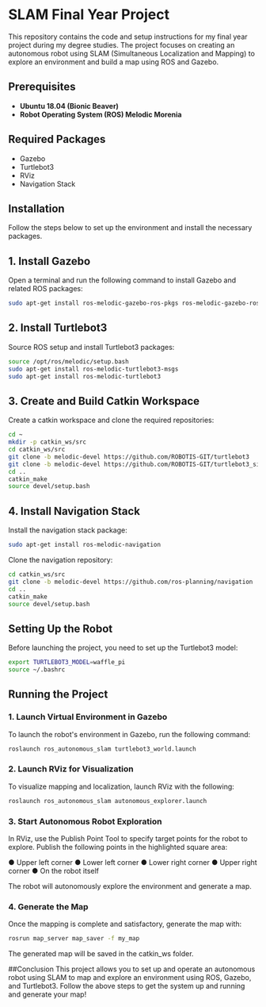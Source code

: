 # SLAM Final Year Project
This repository contains the code and setup instructions for my final year project during my degree studies. The project focuses on creating an autonomous robot using SLAM (Simultaneous Localization and Mapping) to explore an environment and build a map using ROS and Gazebo.

## Prerequisites
- **Ubuntu 18.04 (Bionic Beaver)**
- **Robot Operating System (ROS) Melodic Morenia**

## Required Packages
- Gazebo
- Turtlebot3
- RViz
- Navigation Stack

## Installation
Follow the steps below to set up the environment and install the necessary packages.

## 1. Install Gazebo
Open a terminal and run the following command to install Gazebo and related ROS packages:

```bash
sudo apt-get install ros-melodic-gazebo-ros-pkgs ros-melodic-gazebo-ros-control
```

## 2. Install Turtlebot3
Source ROS setup and install Turtlebot3 packages:

```bash
source /opt/ros/melodic/setup.bash
sudo apt-get install ros-melodic-turtlebot3-msgs
sudo apt-get install ros-melodic-turtlebot3
```

## 3. Create and Build Catkin Workspace
Create a catkin workspace and clone the required repositories:

```bash
cd ~
mkdir -p catkin_ws/src
cd catkin_ws/src
git clone -b melodic-devel https://github.com/ROBOTIS-GIT/turtlebot3
git clone -b melodic-devel https://github.com/ROBOTIS-GIT/turtlebot3_simulations
cd ..
catkin_make
source devel/setup.bash
```

## 4. Install Navigation Stack
Install the navigation stack package:

```bash
sudo apt-get install ros-melodic-navigation
```
Clone the navigation repository:

```bash
cd catkin_ws/src
git clone -b melodic-devel https://github.com/ros-planning/navigation
cd ..
catkin_make
source devel/setup.bash
```
## Setting Up the Robot
Before launching the project, you need to set up the Turtlebot3 model:

```bash
export TURTLEBOT3_MODEL=waffle_pi
source ~/.bashrc
```
## Running the Project
### 1. Launch Virtual Environment in Gazebo
To launch the robot's environment in Gazebo, run the following command:

```bash
roslaunch ros_autonomous_slam turtlebot3_world.launch
```
### 2. Launch RViz for Visualization
To visualize mapping and localization, launch RViz with the following:

```bash
roslaunch ros_autonomous_slam autonomous_explorer.launch
```
### 3. Start Autonomous Robot Exploration
In RViz, use the Publish Point Tool to specify target points for the robot to explore. Publish the following points in the highlighted square area:

● Upper left corner
● Lower left corner
● Lower right corner
● Upper right corner
● On the robot itself

The robot will autonomously explore the environment and generate a map.

### 4. Generate the Map
Once the mapping is complete and satisfactory, generate the map with:

```bash
rosrun map_server map_saver -f my_map
```
The generated map will be saved in the catkin_ws folder.

##Conclusion
This project allows you to set up and operate an autonomous robot using SLAM to map and explore an environment using ROS, Gazebo, and Turtlebot3. Follow the above steps to get the system up and running and generate your map!

